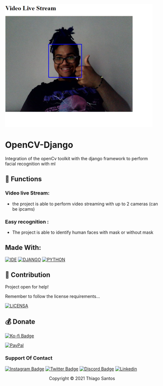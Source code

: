 <img src="exemplo.png" alt="exemplo imagem">

# OpenCV-Django

Integration of the openCv toolkit with the django framework to perform facial recognition with ml

## 🔧 Functions 

### Video live Stream:
- the project is able to perform video streaming with up to 2 cameras (can be ipcams)

### Easy recognition :
- The project is able to identify human faces with mask or without mask 


## Made With:

[![IDE](https://img.shields.io/badge/Visual_studio_code-0078D4?style=for-the-badge&logo=visual%20studio%20code&logoColor=white)](https://code.visualstudio.com/)
[![DJANGO](https://img.shields.io/badge/Django-092E20?style=for-the-badge&logo=django&logoColor=white)](https://www.djangoproject.com)
[![PYTHON](https://img.shields.io/badge/Python-14354C?style=for-the-badge&logo=python&logoColor=white)](https://www.python.org)
## 🤝 Contribution

Project open for help!

Remember to follow the license requirements...

[![LICENSA](https://img.shields.io/badge/Custom_GPL_3.0-E58080?style=for-the-badge&logo=bookstack&logoColor=white)](/LICENSE)

## 💰 Donate

[![Ko-fi Badge](https://img.shields.io/badge/Ko--fi-F16061?style=for-the-badge&logo=ko-fi&logoColor=white)](https://ko-fi.com/thiagoshow)

[![PayPal](https://img.shields.io/badge/PayPal-00457C?style=for-the-badge&logo=paypal&logoColor=white)](https://paypal.me/thigazz)


### Support Of Contact

[![Instagram Badge](https://img.shields.io/badge/Instagram-E4405F?style=for-the-badge&logo=instagram&logoColor=white)](https://instagram.com/seu-usuario/)
[![Twitter Badge](https://img.shields.io/badge/Twitter-1DA1F2?style=for-the-badge&logo=twitter&logoColor=white)](https://twitter.com/seu-usuario)
[![Discord Badge](https://img.shields.io/badge/Discord-7289DA?style=for-the-badge&logo=discord&logoColor=white)](https://discord.gg/seu-server)
[![Linkedin](https://img.shields.io/badge/LinkedIn-0077B5?style=for-the-badge&logo=linkedin&logoColor=white)](https://www.linkedin.com/in/seu-usuario/)

<p align="center">Copyright © 2021 Thiago Santos</p>
